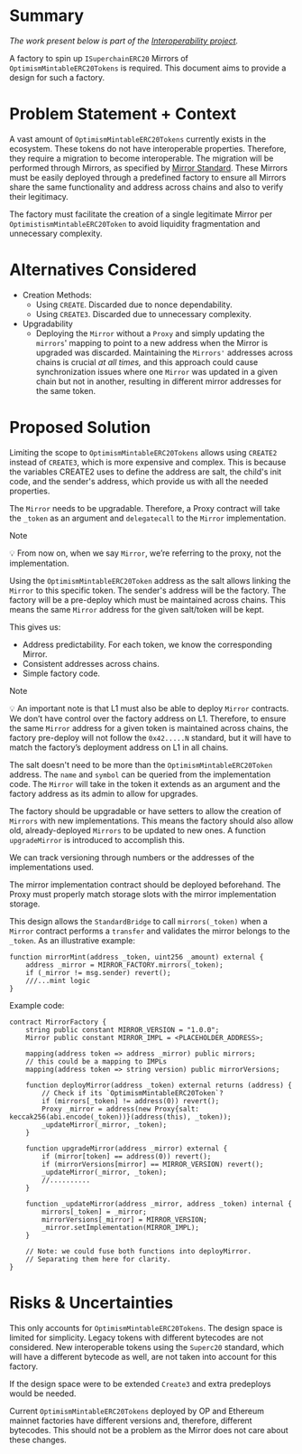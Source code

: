 # Summary

*The work present below is part of the [Interoperability project](https://github.com/ethereum-optimism/optimism/issues/10899).*

A factory to spin up `ISuperchainERC20` Mirrors of `OptimismMintableERC20Tokens` is required. This document aims to provide a design for such a factory.

# Problem Statement + Context

A vast amount of `OptimismMintableERC20Tokens` currently exists in the ecosystem. These tokens do not have interoperable properties. Therefore, they require a migration to become interoperable. The migration will be performed through Mirrors, as specified by [Mirror Standard](https://github.com/ethereum-optimism/design-docs/pull/36). These Mirrors must be easily deployed through a predefined factory to ensure all Mirrors share the same functionality and address across chains and also to verify their legitimacy.

The factory must facilitate the creation of a single legitimate Mirror per `OptimistismMintableERC20Token` to avoid liquidity fragmentation and unnecessary complexity.

# Alternatives Considered

- Creation Methods:
    - Using `CREATE`. Discarded due to nonce dependability.
    - Using `CREATE3`. Discarded due to unnecessary complexity.
- Upgradability
    - Deploying the `Mirror` without a `Proxy` and simply updating the `mirrors`' mapping to point to a new address when the Mirror is upgraded was discarded. Maintaining the `Mirrors'` addresses across chains is crucial *at all times,* and this approach could cause synchronization issues where one `Mirror` was updated in a given chain but not in another, resulting in different mirror addresses for the same token.

# Proposed Solution

Limiting the scope to `OptimismMintableERC20Tokens` allows using `CREATE2` instead of `CREATE3`, which is more expensive and complex. This is because the variables CREATE2 uses to define the address are salt, the child's init code, and the sender's address, which provide us with all the needed properties.

The `Mirror` needs to be upgradable. Therefore, a Proxy contract will take the `_token` as an argument and `delegatecall` to the `Mirror` implementation.

> [!NOTE]
>💡 From now on, when we say `Mirror`, we’re referring to the proxy, not the implementation.

Using the `OptimismMintableERC20Token` address as the salt allows linking the `Mirror` to this specific token. The sender's address will be the factory. The factory will be a pre-deploy which must be maintained across chains. This means the same `Mirror` address for the given salt/token will be kept.

This gives us:

- Address predictability. For each token, we know the corresponding Mirror.
- Consistent addresses across chains.
- Simple factory code.

> [!NOTE]
> 💡 An important note is that L1 must also be able to deploy `Mirror` contracts. We don’t have control over the factory address on L1. Therefore, to ensure the same `Mirror` address for a given token is maintained across chains, the factory pre-deploy will not follow the `0x42.....N` standard, but it will have to match the factory’s deployment address on L1 in all chains.

The salt doesn't need to be more than the `OptimismMintableERC20Token` address. The `name` and `symbol` can be queried from the implementation code. The `Mirror` will take in the token it extends as an argument and the factory address as its admin to allow for upgrades.

The factory should be upgradable or have setters to allow the creation of `Mirrors` with new implementations. This means the factory should also allow old, already-deployed `Mirrors` to be updated to new ones. A function `upgradeMirror` is introduced to accomplish this.

We can track versioning through numbers or the addresses of the implementations used.

The mirror implementation contract should be deployed beforehand. The Proxy must properly match storage slots with the mirror implementation storage.

This design allows the `StandardBridge` to call `mirrors(_token)` when a `Mirror` contract performs a `transfer` and validates the mirror belongs to the `_token`. As an illustrative example:

```solidity
function mirrorMint(address _token, uint256 _amount) external {
	address _mirror = MIRROR_FACTORY.mirrors(_token);
	if (_mirror != msg.sender) revert();
	///...mint logic
}

```

Example code:

```solidity
contract MirrorFactory {
	string public constant MIRROR_VERSION = "1.0.0";
	Mirror public constant MIRROR_IMPL = <PLACEHOLDER_ADDRESS>;

	mapping(address token => address _mirror) public mirrors;
	// this could be a mapping to IMPLs
	mapping(address token => string version) public mirrorVersions;

	function deployMirror(address _token) external returns (address) {
		// Check if its `OptimismMintableERC20Token`?
		if (mirrors[_token] != address(0)) revert();
		Proxy _mirror = address(new Proxy{salt: keccak256(abi.encode(_token))}(address(this), _token));
		_updateMirror(_mirror, _token);
	}

	function upgradeMirror(address _mirror) external {
		if (mirror[token] == address(0)) revert();
		if (mirrorVersions[mirror] == MIRROR_VERSION) revert();
		_updateMirror(_mirror, _token);
		//..........
	}

	function _updateMirror(address _mirror, address _token) internal {
		mirrors[_token] = _mirror;
		mirrorVersions[_mirror] = MIRROR_VERSION;
		_mirror.setImplementation(MIRROR_IMPL);
	}

	// Note: we could fuse both functions into deployMirror.
	// Separating them here for clarity.
}

```

# Risks & Uncertainties

This only accounts for `OptimismMintableERC20Tokens`. The design space is limited for simplicity. Legacy tokens with different bytecodes are not considered. New interoperable tokens using the `Superc20` standard, which will have a different bytecode as well, are not taken into account for this factory.

If the design space were to be extended `Create3` and extra predeploys would be needed.

Current `OptimismMintableERC20Tokens` deployed by OP and Ethereum mainnet factories have different versions and, therefore, different bytecodes. This should not be a problem as the Mirror does not care about these changes.